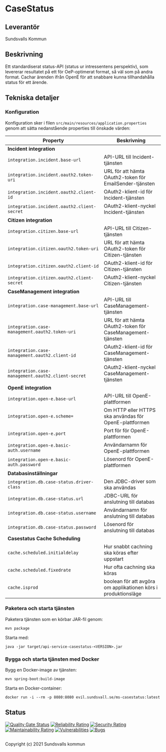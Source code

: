 # CaseStatus

## Leverantör

Sundsvalls Kommun

## Beskrivning

Ett standardiserat status-API (status ur intressentens perspektiv), som levererar resultatet på ett för OeP-optimerat format, så väl som på andra format. Cachar ärenden ifrån OpenE för att snabbare kunna tillhandahålla status för ett ärende.

## Tekniska detaljer

### Konfiguration

Konfiguration sker i filen `src/main/resources/application.properties` genom att sätta nedanstående properties till önskade värden:

|                      Property                      |                          Beskrivning                           |
|----------------------------------------------------|----------------------------------------------------------------|
| **Incident integration**                                                                                           ||
| `integration.incident.base-url`                    | API-URL till Incident-tjänsten                                 |
| `integration.incident.oauth2.token-uri`            | URL för att hämta OAuth2-token för EmailSender-tjänsten        |
| `integration.incident.oauth2.client-id`            | OAuth2-klient-id för Incident-tjänsten                         |
| `integration.incident.oauth2.client-secret`        | OAuth2-klient-nyckel Incident-tjänsten                         |
| **Citizen integration**                                                                                            ||
| `integration.citizen.base-url`                     | API-URL till Citizen-tjänsten                                  |
| `integration.citizen.oauth2.token-uri`             | URL för att hämta OAuth2-token för Citizen-tjänsten            |
| `integration.citizen.oauth2.client-id`             | OAuth2-klient-id för Citizen-tjänsten                          |
| `integration.citizen.oauth2.client-secret`         | OAuth2-klient-nyckel Citizen-tjänsten                          |
| **CaseManagement integration**                                                                                     ||
| `integration.case-management.base-url`             | API-URL till CaseManagement-tjänsten                           |
| `integration.case-management.oauth2.token-uri`     | URL för att hämta OAuth2-token för CaseManagement-tjänsten     |
| `integration.case-management.oauth2.client-id`     | OAuth2-klient-id för CaseManagement-tjänsten                   |
| `integration.case-management.oauth2.client-secret` | OAuth2-klient-nyckel CaseManagement-tjänsten                   |
| **OpenE integration**                                                                                              ||
| `integration.open-e.base-url`                      | API-URL till OpenE-plattformen                                 |
| `integration.open-e.scheme=`                       | Om HTTP eller HTTPS ska användas för OpenE-plattformen         |
| `integration.open-e.port`                          | Port för för OpenE-plattformen                                 |
| `integration.open-e.basic-auth.username`           | Användarnamn för OpenE-plattformen                             |
| `integration.open-e.basic-auth.password`           | Lösenord för OpenE-plattformen                                 |
| **Databasinställningar**                                                                                           ||
| `integration.db.case-status.driver-class`          | Den JDBC-driver som ska användas                               |
| `integration.db.case-status.url`                   | JDBC-URL för anslutning till databas                           |
| `integration.db.case-status.username`              | Användarnamn för anslutning till databas                       |
| `integration.db.case-status.password`              | Lösenord för anslutning till databas                           |
| **Casestatus Cache Scheduling**                                                                                    ||
| `cache.scheduled.initialdelay`                     | Hur snabbt cachning ska köras efter uppstart                   |
| `cache.scheduled.fixedrate`                        | Hur ofta cachning ska köras                                    |
| `cache.isprod`                                     | boolean för att avgöra om applikationen körs i produktionsläge |

### Paketera och starta tjänsten

Paketera tjänsten som en körbar JAR-fil genom:

```
mvn package
```

Starta med:

```
java -jar target/api-service-casestatus-<VERSION>.jar
```

### Bygga och starta tjänsten med Docker

Bygg en Docker-image av tjänsten:

```
mvn spring-boot:build-image
```

Starta en Docker-container:

```
docker run -i --rm -p 8080:8080 evil.sundsvall.se/ms-casestatus:latest
```

## Status

[![Quality Gate Status](https://sonarcloud.io/api/project_badges/measure?project=Sundsvallskommun_api-service-case-status&metric=alert_status)](https://sonarcloud.io/summary/overall?id=Sundsvallskommun_api-service-case-status)
[![Reliability Rating](https://sonarcloud.io/api/project_badges/measure?project=Sundsvallskommun_api-service-case-status&metric=reliability_rating)](https://sonarcloud.io/summary/overall?id=Sundsvallskommun_api-service-case-status)
[![Security Rating](https://sonarcloud.io/api/project_badges/measure?project=Sundsvallskommun_api-service-case-status&metric=security_rating)](https://sonarcloud.io/summary/overall?id=Sundsvallskommun_api-service-case-status)
[![Maintainability Rating](https://sonarcloud.io/api/project_badges/measure?project=Sundsvallskommun_api-service-case-status&metric=sqale_rating)](https://sonarcloud.io/summary/overall?id=Sundsvallskommun_api-service-case-status)
[![Vulnerabilities](https://sonarcloud.io/api/project_badges/measure?project=Sundsvallskommun_api-service-case-status&metric=vulnerabilities)](https://sonarcloud.io/summary/overall?id=Sundsvallskommun_api-service-case-status)
[![Bugs](https://sonarcloud.io/api/project_badges/measure?project=Sundsvallskommun_api-service-case-status&metric=bugs)](https://sonarcloud.io/summary/overall?id=Sundsvallskommun_api-service-case-status)

## 

Copyright (c) 2021 Sundsvalls kommun
